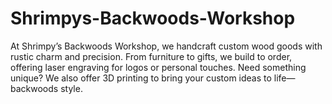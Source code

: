 # Shrimpys-Backwoods-Workshop
At Shrimpy’s Backwoods Workshop, we handcraft custom wood goods with rustic charm and precision. From furniture to gifts, we build to order, offering laser engraving for logos or personal touches. Need something unique? We also offer 3D printing to bring your custom ideas to life—backwoods style.
